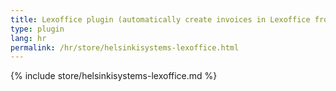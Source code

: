 ```yaml
---
title: Lexoffice plugin (automatically create invoices in Lexoffice from Kimai invoices)
type: plugin
lang: hr
permalink: /hr/store/helsinkisystems-lexoffice.html
---
```


{% include store/helsinkisystems-lexoffice.md %}